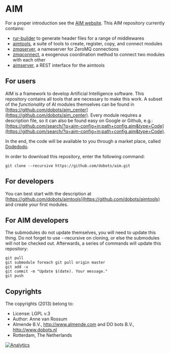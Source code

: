 # AIM

For a proper introduction see the [AIM website](http://dobots.github.io/aim/). This AIM repository currently contains:

* [rur-builder](https://github.com/dobots/rur-builder) to generate header files for a range of middlewares
* [aimtools](https://github.com/dobots/aimtools), a suite of tools to create, register, copy, and connect modules
* [zmqserver](https://github.com/dobots/zmqserver), a nameserver for ZeroMQ connections
* [zmqconnect](https://github.com/dobots/zmqconnect), a exogenous coordination method to connect two modules with each other
* [aimserver](https://github.com/dobots/aimserver), a REST interface for the aimtools

## For users

AIM is a framework to develop Artificial Intelligence software. This repository contains all tools that are necessary to make this work. A subset of the *functionality* of AI modules themselves can be found in [https://github.com/dobots/aim_center](https://github.com/dobots/aim_center). Every module requires a description file, so it can also be found easy on Google or Github, e.g.: [https://github.com/search/?q=aim-config+in:path+config.aim&type=Code](https://github.com/search/?q=aim-config+in:path+config.aim&type=Code).

In the end, the code will be available to you through a market place, called [Dodedodo](http:/wwww.dodedodo.com).

In order to download this repository, enter the following command:

    git clone --recursive https://github.com/dobots/aim.git

## For developers

You can best start with the description at [https://github.com/dobots/aimtools](https://github.com/dobots/aimtools) and create your first modules. 

## For AIM developers

The submodules do not update themselves, you will need to update this thing. Do not forget to use --recursive on cloning, or else the submodules will not be checked out. Afterwards, a series of commands will update this repository:

    git pull
    git submodule foreach git pull origin master
    git add -u
    git commit -m "Update $(date). Your message."
    git push

## Copyrights
The copyrights (2013) belong to:

- License: LGPL v.3
- Author: Anne van Rossum
- Almende B.V., http://www.almende.com and DO bots B.V., http://www.dobots.nl
- Rotterdam, The Netherlands

[![Analytics](https://ga-beacon.appspot.com/UA-46821459-1/dobots/aim)](https://github.com/dobots/aim)
